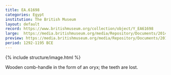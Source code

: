 ```yaml
---
title: EA.61698
categories: Egypt
institution: The British Museum
layout: default
record: https://www.britishmuseum.org/collection/object/Y_EA61698
large:  https://media.britishmuseum.org/media/Repository/Documents/2014_11/4_19/e0fde8a3_791f_4ec7_842d_a3d9013de2f7/mid_01188858_001.jpg
preview: https://media.britishmuseum.org/media/Repository/Documents/2014_11/4_19/e0fde8a3_791f_4ec7_842d_a3d9013de2f7/small_01188858_001.jpg
period: 1292-1195 BCE
---
```

{% include structure/image.html %}

Wooden comb-handle in the form of an oryx; the teeth are lost.
